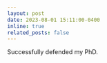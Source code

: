 ```yaml
---
layout: post
date: 2023-08-01 15:11:00-0400
inline: true
related_posts: false
---
```

Successfully defended my PhD.

<!--https://doi.org/10.1016/j.ress.2022.108873-->

